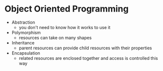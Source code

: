 # Object Oriented Programming
- Abstraction
  - you don't need to know how it works to use it
- Polymorphism
  - resources can take on many shapes
- Inheritance
  - parent resources can provide child resources with their properties
- Encapsulation
  - related resources are enclosed together and access is controlled this way